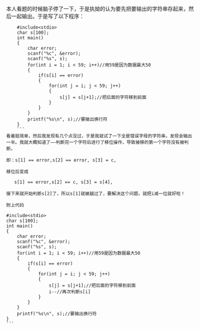 本人看题的时候脑子停了一下，于是执拗的认为要先把要输出的字符串存起来，然后一起输出。于是写了以下程序：
```
    #include<stdio>
	char s[100];
	int main()
	{
		char error;
		scanf("%c", &error);
		scanf("%s", s);
		for(int i = 1; i < 59; i++)//用59是因为数据最大50
		{
			if(s[i] == error)
			{
				for(int j = i; j < 59; j++)
				{
					s[j] = s[j+1];//把后面的字符移到前面
				}
			}
		}
		printf("%s\n", s);//要输出换行符
	}
    ```
看着挺简单，然后我发现有几个点没过，于是我就试了一下全是错误字母的字符串，发现会输出一半。我就大概知道了——判断完一个字符后进行了移位操作，导致被移的第一个字符没有被判断。

即：s[1] == error,s[2] == error, s[3] = c,

移位后变成

   s[1] == error,s[2] == c, s[3] = s[4],
   
接下来就开始判断s[2]了，所以s[1]就被越过了，要解决这个问题，就把i减一位就好啦！

附上代码
```
	#include<stdio>
	char s[100];
	int main()
	{
		char error;
		scanf("%c", &error);
		scanf("%s", s);
		for(int i = 1; i < 59; i++)//用59是因为数据最大50
		{
			if(s[i] == error)
			{
				for(int j = i; j < 59; j++)
				{
					s[j] = s[j+1];//把后面的字符移到前面
                    i--//再次判断s[i]
				}
			}
		}
		printf("%s\n", s);//要输出换行符
	}
    ```